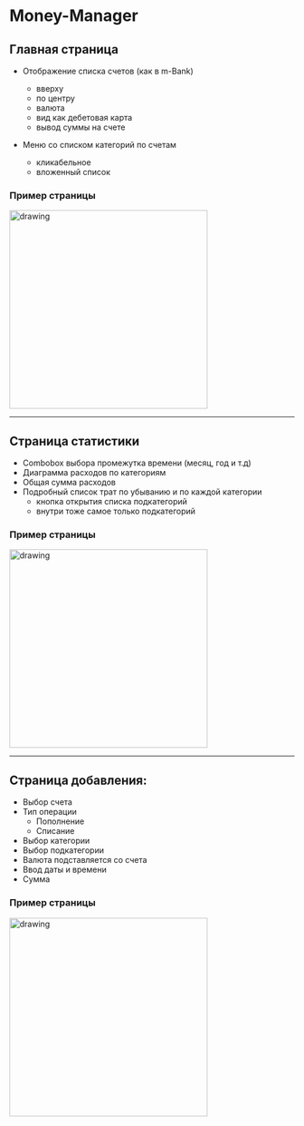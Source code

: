 # Money-Manager

## Главная страница
* Отображение списка счетов (как в m-Bank)
  - вверху 
  - по центру
  - валюта
  - вид как дебетовая карта
  - вывод суммы на счете

* Меню со списком категорий по счетам 
  - кликабельное
  - вложенный список

### Пример страницы

<img src="https://github.com/VageLO/Money-Manager/assets/48802151/59dcebde-8bd6-4a88-b373-97a53a4f0e8e" alt="drawing" width="350"/>

*********
## Страница статистики
* Combobox выбора промежутка времени (месяц, год и т.д)
* Диаграмма расходов по категориям 
* Общая сумма расходов
* Подробный список трат по убыванию и по каждой категории
  - кнопка открытия списка подкатегорий
  - внутри тоже самое только подкатегорий

### Пример страницы

<img src="https://github.com/VageLO/Money-Manager/assets/48802151/288f94a7-00ae-480e-af8d-bf84cea90c32" alt="drawing" width="350"/>

*********
## Страница добавления:
	
 * Выбор счета
 *  Тип операции
     - Пополнение
     - Списание
  * Выбор категории
  * Выбор подкатегории
  * Валюта подставляется со счета
  * Ввод даты и времени
  * Сумма

 
### Пример страницы

<img src="https://github.com/VageLO/Money-Manager/assets/48802151/a0eabc74-91c4-417a-ad52-5bba3e36d86d" alt="drawing" width="350"/>

